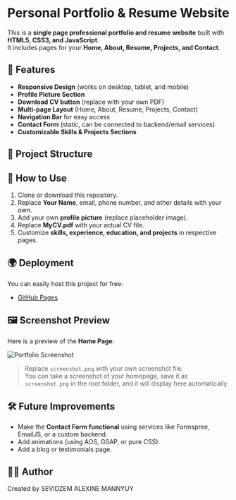 # Personal Portfolio & Resume Website

This is a **single page professional portfolio and resume website** built with **HTML5, CSS3, and JavaScript**.  
It includes pages for your **Home, About, Resume, Projects, and Contact**.  

## 🌟 Features
- **Responsive Design** (works on desktop, tablet, and mobile)  
- **Profile Picture Section**  
- **Download CV button** (replace with your own PDF)  
- **Multi-page Layout** (Home, About, Resume, Projects, Contact)  
- **Navigation Bar** for easy access  
- **Contact Form** (static, can be connected to backend/email services)  
- **Customizable Skills & Projects Sections**  

## 📂 Project Structure

## 🚀 How to Use
1. Clone or download this repository.  
2. Replace **Your Name**, email, phone number, and other details with your own.  
3. Add your own **profile picture** (replace placeholder image).  
4. Replace **MyCV.pdf** with your actual CV file.  
5. Customize **skills, experience, education, and projects** in respective pages.  

## 🌍 Deployment
You can easily host this project for free:  
- [GitHub Pages](https://pages.github.com/)  

## 🖼️ Screenshot Preview
Here is a preview of the **Home Page**:

![Portfolio Screenshot](screenshot.png)  

> Replace `screenshot.png` with your own screenshot file.  
> You can take a screenshot of your homepage, save it as `screenshot.png` in the root folder, and it will display here automatically.

## 🛠️ Future Improvements
- Make the **Contact Form functional** using services like Formspree, EmailJS, or a custom backend.  
- Add animations (using AOS, GSAP, or pure CSS).  
- Add a blog or testimonials page.  

## 👨‍💻 Author
Created by SEVIDZEM ALEXINE MANNYUY
